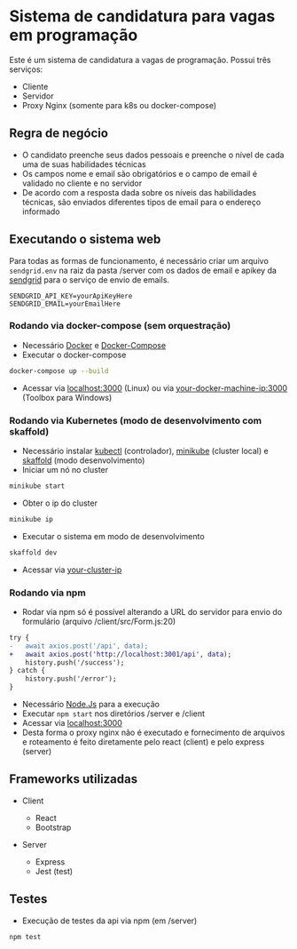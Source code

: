 # Sistema de candidatura para vagas em programação

Este é um sistema de candidatura a vagas de programação. Possui três serviços:

- Cliente
- Servidor
- Proxy Nginx (somente para k8s ou docker-compose)

## Regra de negócio

- O candidato preenche seus dados pessoais e preenche o nível de cada uma de suas habilidades técnicas
- Os campos nome e email são obrigatórios e o campo de email é validado no cliente e no servidor
- De acordo com a resposta dada sobre os níveis das habilidades técnicas, são enviados diferentes tipos de email para o endereço informado

## Executando o sistema web

Para todas as formas de funcionamento, é necessário criar um arquivo `sendgrid.env` na raiz da pasta /server com os dados de email e apikey da [sendgrid](https://sendgrid.com/) para o serviço de envio de emails.

```env
SENDGRID_API_KEY=yourApiKeyHere
SENDGRID_EMAIL=yourEmailHere
```

### Rodando via docker-compose (sem orquestração)

- Necessário [Docker](https://docs.docker.com/get-docker/) e [Docker-Compose](https://docs.docker.com/compose/install/)
- Executar o docker-compose

```bash
docker-compose up --build
```

- Acessar via [localhost:3000](http://localhost:3000) (Linux) ou via [your-docker-machine-ip:3000](http://your-docker-machine-ip:3000) (Toolbox para Windows)

### Rodando via Kubernetes (modo de desenvolvimento com skaffold)

- Necessário instalar [kubectl](https://kubernetes.io/docs/tasks/tools/install-kubectl/) (controlador), [minikube](https://kubernetes.io/docs/tasks/tools/install-minikube/) (cluster local) e [skaffold](https://skaffold.dev/docs/install/) (modo desenvolvimento)
- Iniciar um nó no cluster

```bash
minikube start
```

- Obter o ip do cluster

```bash
minikube ip
```

- Executar o sistema em modo de desenvolvimento

```bash
skaffold dev
```

- Acessar via [your-cluster-ip](http://minikube-ip/)

### Rodando via npm

- Rodar via npm só é possível alterando a URL do servidor para envio do formulário (arquivo /client/src/Form.js:20)

```diff
try {
-   await axios.post('/api', data);
+   await axios.post('http://localhost:3001/api', data);
    history.push('/success');
} catch {
    history.push('/error');
}
```

- Necessário [Node.Js](https://nodejs.org/en/download/) para a execução
- Executar `npm start` nos diretórios /server e /client
- Acessar via [localhost:3000](http://localhost:3000)
- Desta forma o proxy nginx não é executado e fornecimento de arquivos e roteamento é feito diretamente pelo react (client) e pelo express (server)

## Frameworks utilizadas

- Client

  - React
  - Bootstrap

- Server

  - Express
  - Jest (test)

## Testes

- Execução de testes da api via npm (em /server)

```bash
npm test
```
